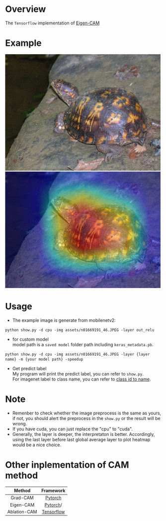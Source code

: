 # Overview
The `Tensorflow` implementation of [Eigen-CAM](https://paperswithcode.com/paper/eigen-cam-class-activation-map-using)

# Example
![](assets/n01669191_46.JPEG)
![](assets/heatmap.jpg)

# Usage
- The example image is generate from mobilenetv2:  
```
python show.py -d cpu -img assets/n01669191_46.JPEG -layer out_relu
```

- for custom model  
model path is a `saved model` folder path including `keras_metadata.pb`.
```
python show.py -d cpu -img assets/n01669191_46.JPEG -layer {layer name} -m {your model path} -speedup
```
- Get predict label  
  My program will print the predict label, you can refer to `show.py`.  
  For imagenet label to class name, you can refer to [class id to name](https://gist.github.com/yrevar/942d3a0ac09ec9e5eb3a).
  
# Note
- Remenber to check whether the image preprocess is the same as yours, if not, you should alert the preprocess in the `show.py` or the result will be wrong.
- If you have cuda, you can just replace the "cpu" to "cuda". 
- Generally, the layer is deeper, the interpretaton is better. Accordingly, using the last layer before last global average layer to plot heatmap would be a nice choice.


# Other inplementation of CAM method
| Method   | Framework |
| :-----:  | :--------: |
| Grad-CAM | [Pytorch](https://github.com/shyhyawJou/GradCAM-pytorch) | 
| Eigen-CAM | [Pytorch](https://github.com/shyhyawJou/EigenCAM-Pytorch)/ |
| Ablation-CAM | [Tensorflow](https://github.com/shyhyawJou/Ablation-CAM-Tensorflow) |
